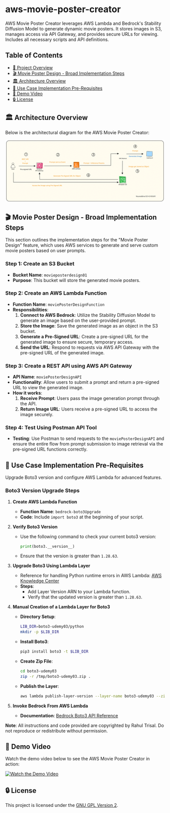 # aws-movie-poster-creator
AWS Movie Poster Creator leverages AWS Lambda and Bedrock's Stability Diffusion Model to generate dynamic movie posters. It stores images in S3, manages access via API Gateway, and provides secure URLs for viewing. Includes all necessary scripts and API definitions.

## Table of Contents

- [🌟 Project Overview](#aws-movie-poster-creator)
- [🎬 Movie Poster Design - Broad Implementation Steps](#steps)
- [🏛 Architecture Overview](#architecture-overview)
- [🚀 Use Case Implementation Pre-Requisites](#use-case-implementation-pre-requisites)
- [🎥 Demo Video](#demo-video)
- [🔒 License](#license)

## 🏛 Architecture Overview

Below is the architectural diagram for the AWS Movie Poster Creator:

![AWS Movie Poster Creator Architecture](assets/aws-movie-poster-creator-architecture.excalidraw.svg)

## 🎬 Movie Poster Design - Broad Implementation Steps

This section outlines the implementation steps for the "Movie Poster Design" feature, which uses AWS services to generate and serve custom movie posters based on user prompts.

### Step 1: Create an S3 Bucket

- **Bucket Name**: `movieposterdesign01`
- **Purpose**: This bucket will store the generated movie posters.

### Step 2: Create an AWS Lambda Function

- **Function Name**: `moviePosterDesignFunction`
- **Responsibilities**:
  1. **Connect to AWS Bedrock**: Utilize the Stability Diffusion Model to generate an image based on the user-provided prompt.
  2. **Store the Image**: Save the generated image as an object in the S3 bucket.
  3. **Generate a Pre-Signed URL**: Create a pre-signed URL for the generated image to ensure secure, temporary access.
  4. **Send the URL**: Respond to requests via AWS API Gateway with the pre-signed URL of the generated image.

### Step 3: Create a REST API using AWS API Gateway

- **API Name**: `moviePosterDesignAPI`
- **Functionality**: Allow users to submit a prompt and return a pre-signed URL to view the generated image.
- **How it works**:
  1. **Receive Prompt**: Users pass the image generation prompt through the API.
  2. **Return Image URL**: Users receive a pre-signed URL to access the image securely.

### Step 4: Test Using Postman API Tool

- **Testing**: Use Postman to send requests to the `moviePosterDesignAPI` and ensure the entire flow from prompt submission to image retrieval via the pre-signed URL functions correctly.

## 🚀 Use Case Implementation Pre-Requisites

Upgrade Boto3 version and configure AWS Lambda for advanced features.

### Boto3 Version Upgrade Steps

1. **Create AWS Lambda Function**
   - **Function Name**: `bedrock-boto3Upgrade`
   - **Code**: Include `import boto3` at the beginning of your script.

2. **Verify Boto3 Version**
   - Use the following command to check your current boto3 version:
     ```python
     print(boto3.__version__)
     ```
   - Ensure that the version is greater than `1.28.63`.

3. **Upgrade Boto3 Using Lambda Layer**
   - Reference for handling Python runtime errors in AWS Lambda: [AWS Knowledge Center](https://repost.aws/knowledge-center/lambda-python-runtime-errors)
   - **Steps**:
     - Add Layer Version ARN to your Lambda function.
     - Verify that the updated version is greater than `1.28.63`.

4. **Manual Creation of a Lambda Layer for Boto3**
   - **Directory Setup**:
     ```bash
     LIB_DIR=boto3-udemy03/python
     mkdir -p $LIB_DIR
     ```
   - **Install Boto3**:
     ```bash
     pip3 install boto3 -t $LIB_DIR
     ```
   - **Create Zip File**:
     ```bash
     cd boto3-udemy03
     zip -r /tmp/boto3-udemy03.zip .
     ```
   - **Publish the Layer**:
     ```bash
     aws lambda publish-layer-version --layer-name boto3-udemy03 --zip-file fileb:///tmp/boto3-udemy03.zip
     ```

5. **Invoke Bedrock From AWS Lambda**
   - **Documentation**: [Bedrock Boto3 API Reference](https://boto3.amazonaws.com/v1/documentation/api/latest/reference/services/bedrock-runtime.html)

**Note**: All instructions and code provided are copyrighted by Rahul Trisal. Do not reproduce or redistribute without permission.

## 🎥 Demo Video

Watch the demo video below to see the AWS Movie Poster Creator in action:

[![Watch the Demo Video](http://img.youtube.com/vi/VIDEO_ID/0.jpg)](http://www.youtube.com/watch?v=VIDEO_ID "AWS Movie Poster Creator Demo")

## 🔒 License

This project is licensed under the [GNU GPL Version 2](https://www.gnu.org/licenses/old-licenses/gpl-2.0.en.html).

